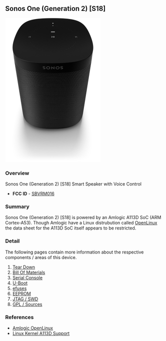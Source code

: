 ## Sonos One (Generation 2) [S18]

![S18](images/s18-one.png?raw=true)

### Overview

Sonos One (Generation 2) [S18] Smart Speaker with Voice Control

* **FCC ID** - [SBVRM016](https://apps.fcc.gov/oetcf/eas/reports/ViewExhibitReport.cfm?mode=Exhibits&RequestTimeout=500&calledFromFrame=N&application_id=bLGpZcw1Jbl9WfAEwj9jpw%3D%3D&fcc_id=SBVRM016)

### Summary

Sonos One (Generation 2) [S18] is powered by an Amlogic A113D SoC (ARM
Cortex-A53). Though Amlogic have a Linux distrubution called
[OpenLinux](http://openlinux.amlogic.com/) the data sheet for the A113D
SoC itself appears to be restricted.

### Detail

The following pages contain more information about the respective components
/ areas of this device.

1. [Tear Down](./TEARDOWN.md)
1. [Bill Of Materials](./BOM.md)
1. [Serial Console](./CONSOLE.md)
1. [U-Boot](./UBOOT.md)
1. [efuses](./EFUSES.md)
1. [EEPROM](./EEPROM.md)
1. [JTAG / SWD](./JTAGSWD.md)
1. [GPL / Sources](./sources/README.md)

### References

* [Amlogic OpenLinux](http://openlinux.amlogic.com/)
* [Linux Kernel A113D Support](https://patchwork.kernel.org/patch/10006105/)
